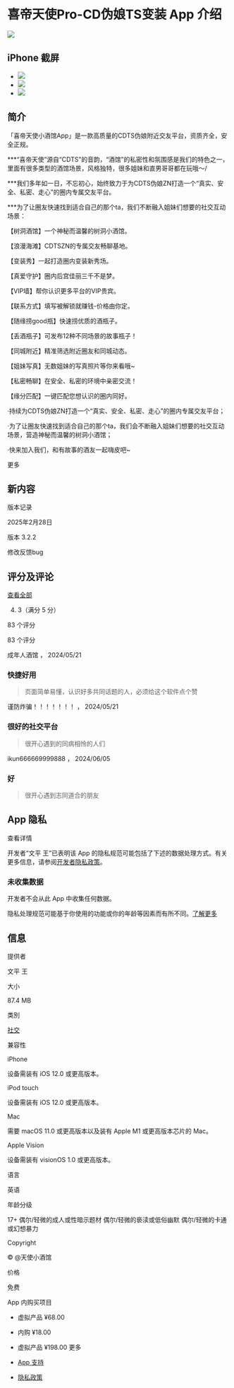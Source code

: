 # 喜帝天使Pro-CD伪娘TS变装 App 介绍

![](/assets/artwork/1x1-42817eea7ade52607a760cbee00d1495.gif)

## iPhone 截屏

-   ![](/assets/artwork/1x1-42817eea7ade52607a760cbee00d1495.gif)
-   ![](/assets/artwork/1x1-42817eea7ade52607a760cbee00d1495.gif)
-   ![](/assets/artwork/1x1-42817eea7ade52607a760cbee00d1495.gif)

## 简介

「喜帝天使小酒馆App」是一款高质量的CDTS伪娘附近交友平台，资质齐全，安全正规。

\*\*\*“喜帝天使”源自“CDTS”的音韵，“酒馆”的私密性和氛围感是我们的特色之一，里面有很多类型的酒馆场景，风格独特，很多姐妹和直男哥哥都在玩哦～/

\*\*\*我们多年如一日，不忘初心，始终致力于为CDTS伪娘ZN打造一个“真实、安全、私密、走心”的圈内专属交友平台。

\*\*\*为了让圈友快速找到适合自己的那个ta，我们不断融入姐妹们想要的社交互动场景：

【树洞酒馆】一个神秘而温馨的树洞小酒馆。

【浪漫海滩】CDTSZN的专属交友畅聊基地。

【变装秀】一起打造圈内变装新秀场。

【真爱守护】圈内后宫佳丽三千不是梦。

【VIP墙】帮你认识更多平台的VIP贵宾。

【联系方式】填写被解锁就赚钱-价格由你定。

【随缘捞good瓶】快速捞优质的酒瓶子。

【丢酒瓶子】可发布12种不同场景的故事瓶子！

【同城附近】精准筛选附近圈友和同城动态。

【姐妹写真】无数姐妹的写真照片等你来看哦~

【私密畅聊】在安全、私密的环境中亲密交流！

【缘分匹配】一键匹配您想认识的圈内同好。

·持续为CDTS伪娘ZN打造一个“真实、安全、私密、走心”的圈内专属交友平台；

·为了让圈友快速找到适合自己的那个ta，我们会不断融入姐妹们想要的社交互动场景，营造神秘而温馨的树洞小酒馆；

·快来加入我们，和有故事的酒友一起嗨皮吧~

更多

## 新内容

版本记录

2025年2月28日

版本 3.2.2

修改反馈bug

## 评分及评论

[查看全部](/cn/app/%E5%96%9C%E5%B8%9D%E5%A4%A9%E4%BD%BFpro-cd%E4%BC%AA%E5%A8%98ts%E5%8F%98%E8%A3%85/id6480025669?see-all=reviews)

4.  3（满分 5 分）

83 个评分

83 个评分

成年人酒馆 ， 2024/05/21

### 快捷好用

> 页面简单易懂，认识好多共同话题的人，必须给这个软件点个赞

谨防炸骗！！！！！！！ ， 2024/05/21

### 很好的社交平台

> 很开心遇到的同病相怜的人们

ikun666669999888 ， 2024/06/05

### 好

> 很开心遇到志同道合的朋友

## App 隐私

查看详情

开发者“文平 王”已表明该 App 的隐私规范可能包括了下述的数据处理方式。有关更多信息，请参阅[开发者隐私政策](https://docs.qq.com/doc/DZXVHbXZSTnRyZUlE)。

### 未收集数据

开发者不会从此 App 中收集任何数据。

隐私处理规范可能基于你使用的功能或你的年龄等因素而有所不同。[了解更多](https://apps.apple.com/story/id1538632801)

## 信息

提供者

文平 王

大小

87.4 MB

类別

[社交](https://itunes.apple.com/cn/genre/id6005)

兼容性

iPhone

设备需装有 iOS 12.0 或更高版本。

iPod touch

设备需装有 iOS 12.0 或更高版本。

Mac

需要 macOS 11.0 或更高版本以及装有 Apple M1 或更高版本芯片的 Mac。

Apple Vision

设备需装有 visionOS 1.0 或更高版本。

语言

英语

年龄分级

17+ 偶尔/轻微的成人或性暗示题材 偶尔/轻微的亵渎或低俗幽默 偶尔/轻微的卡通或幻想暴力

Copyright

© @天使小酒馆

价格

免费

App 内购买项目

-   虚拟产品 ¥68.00
-   内购 ¥18.00
-   虚拟产品 ¥198.00
更多

-   [App 支持](https://docs.qq.com/doc/DZVlaaW5NdWxXV05i)
-   [隐私政策](https://docs.qq.com/doc/DZXVHbXZSTnRyZUlE)
